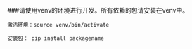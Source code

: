 
###请使用venv的环境进行开发。所有依赖的包请安装在venv中。

```
激活环境：source venv/bin/activate

安装包： pip install packagename
```
